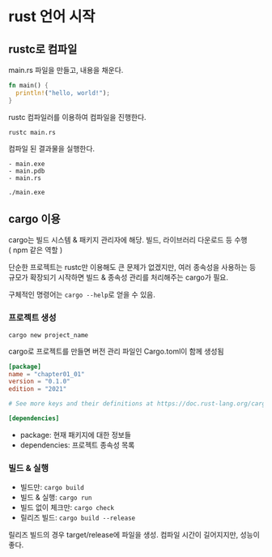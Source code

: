 # rust 언어 시작

## rustc로 컴파일

main.rs 파일을 만들고, 내용을 채운다.

```rust
fn main() {
  println!("hello, world!");
}
```

rustc 컴파일러를 이용하여 컴파일을 진행한다.  

```rustc main.rs```

컴파일 된 결과물을 실행한다.  

```
- main.exe
- main.pdb
- main.rs
```

``` ./main.exe ```

## cargo 이용
cargo는 빌드 시스템 & 패키지 관리자에 해당. 빌드, 라이브러리 다운로드 등 수행  
( npm 같은 역할 )  

단순한 프로젝트는 rustc만 이용해도 큰 문제가 없겠지만, 여러 종속성을 사용하는 등 규모가 확장되기 시작하면 빌드 & 종속성 관리를 처리해주는 cargo가 필요.

구체적인 명령어는 ```cargo --help```로 얻을 수 있음.

### 프로젝트 생성
``` cargo new project_name ```

cargo로 프로젝트를 만들면 버전 관리 파일인 Cargo.toml이 함께 생성됨
```toml
[package]
name = "chapter01_01"
version = "0.1.0"
edition = "2021"

# See more keys and their definitions at https://doc.rust-lang.org/cargo/reference/manifest.html

[dependencies]
```
- package: 현재 패키지에 대한 정보들
- dependencies: 프로젝트 종속성 목록

### 빌드 & 실행
- 빌드만: ```cargo build```
- 빌드 & 실행: ```cargo run```
- 빌드 없이 체크만: ```cargo check```
- 릴리즈 빌드: ```cargo build --release```

릴리즈 빌드의 경우 target/release에 파일을 생성. 컴파일 시간이 길어지지만, 성능이 좋다.